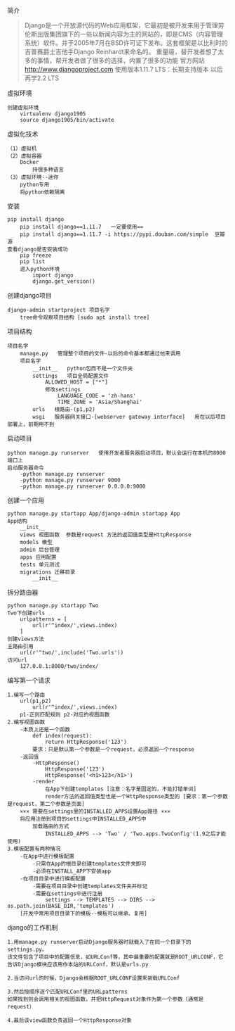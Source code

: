 简介

> Django是一个开放源代码的Web应用框架，它最初是被开发来用于管理劳伦斯出版集团旗下的一些以新闻内容为主的网站的，即是CMS（内容管理系统）软件。并于2005年7月在BSD许可证下发布。这套框架是以比利时的吉普赛爵士吉他手Django Reinhardt来命名的。
> 	重量级，替开发者想了太多的事情，帮开发者做了很多的选择，内置了很多的功能
> 官方网站
> 	http://www.djangoproject.com
> 使用版本1.11.7
> 	LTS：长期支持版本
> 	以后再学2.2 LTS

虚拟环境

```
创建虚拟环境
	virtualenv django1905
	source django1905/bin/activate
```

虚拟化技术

```
（1）虚拟机      
（2）虚拟容器
	Docker  
		持很多种语言
（3）虚拟环境--迷你
	python专用
	将python依赖隔离
```

安装

```
pip install django
	pip install django==1.11.7   一定要使用==
	pip install django==1.11.7 -i https://pypi.douban.com/simple  豆瓣源
查看django是否安装成功
    pip freeze
    pip list
    进入python环境
        import django
        django.get_version()
```

创建django项目

```
django-admin startproject 项目名字
	tree命令观察项目结构 [sudo apt install tree]
```

项目结构

```
项目名字
	manage.py   管理整个项目的文件-以后的命令基本都通过他来调用
	项目名字
		__init__   python包而不是一个文件夹
		settings   项目全局配置文件
			ALLOWED_HOST = ["*"]
			修改settings
				LANGUAGE_CODE = 'zh-hans'
				TIME_ZONE = 'Asia/Shanghai'
		urls   根路由-(p1,p2)
		wsgi   服务器网关接口-[webserver gateway interface]   用在以后项目部署上，前期用不到
```

启动项目

```
python manage.py runserver   使用开发者服务器启动项目，默认会运行在本机的8000端口上
启动服务器命令
	-python manage.py runserver
	-python manage.py runserver 9000
	-python manage.py runserver 0.0.0.0:9000
```

创建一个应用

```
python manage.py startapp App/django-admin startapp App
App结构
	__init__
	views 视图函数  参数是request 方法的返回值类型是HttpResponse
	models 模型
	admin 后台管理
	apps 应用配置
	tests 单元测试
	migrations 迁移目录
		__init__
```

拆分路由器

```
python manage.py startapp Two
Two下创建urls
	urlpatterns = [
        url(r'^index/',views.index)
	]
创建views方法
主路由引用
	url(r'^two/',include('Two.urls'))
访问url
	127.0.0.1:8000/two/index/
```

编写第一个请求

```
1.编写一个路由
	url(p1,p2)
		url(r'^index/',views.index)
	p1-正则匹配规则 p2-对应的视图函数
2.编写视图函数
	-本质上还是一个函数
		def index(request):
			return HttpResponse('123')
		要求：只是默认第一个参数是一个request，必须返回一个response
	-返回值
		-HttpResponse()
			HttpResponse('123')
			HttpResponse('<h1>123</h1>')
		-render
			在App下创建templates [注意：名字是固定的，不能打错单词]
			render方法的返回值类型也是一个HttpResponse类型的 [要求：第一个参数是request，第二个参数是页面]
	××× 需要在settings里的INSTALLED_APPS设置App路径 ×××
	将应用注册到项目的settings中INSTALLED_APPS中
		加载路由的方式
			INSTALLED_APPS --> 'Two' / 'Two.apps.TwoConfig'(1.9之后才能使用)
3.模板配置有两种情况
	-在App中进行模板配置
		-只需在App的根目录创建templates文件夹即可
		-必须在INSTALL_APP下安装app
	-在项目目录中进行模板配置
		-需要在项目目录中创建templates文件夹并标记
		-需要在settings中进行注册
			settings --> TEMPLATES --> DIRS --> os.path.join(BASE_DIR,'templates')
	[开发中常用项目目录下的模板--模板可以继承、复用]
```

django的工作机制

```
1.用manage.py runserver启动Django服务器时就载入了在同一个目录下的settings.py。
该文件包含了项目中的配置信息，如URLConf等，其中最重要的配置就是ROOT_URLCONF，它告诉Django模块应该用作本站的URLConf，默认是urls.py

2.当访问url的时候，Django会根据ROOT_URLCONF设置来装载URLConf

3.然后按顺序逐个匹配URLConf里的URLpatterns
如果找到则会调用相关的视图函数，并把HttpRequest对象作为第一个参数（通常是request）

4.最后该view函数负责返回一个HttpResponse对象
```













